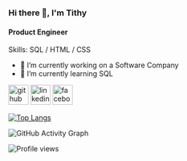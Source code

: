 ### Hi there 👋, I'm Tithy
#### Product Engineer

Skills: SQL / HTML / CSS 

- 🔭 I’m currently working on a Software Company 
- 🌱 I’m currently learning SQL 


[<img src='https://cdn.jsdelivr.net/npm/simple-icons@3.0.1/icons/github.svg' alt='github' height='40'>](https://github.com/RifatTithy)  [<img src='https://cdn.jsdelivr.net/npm/simple-icons@3.0.1/icons/linkedin.svg' alt='linkedin' height='40'>](https://www.linkedin.com/in/www.linkedin.com/in/rifat-sultana-tithy/)  [<img src='https://cdn.jsdelivr.net/npm/simple-icons@3.0.1/icons/facebook.svg' alt='facebook' height='40'>](https://www.facebook.com/https://www.facebook.com/rifatithy)  

[![Top Langs](https://github-readme-stats.vercel.app/api/top-langs/?username=RifatTithy)](https://github.com/anuraghazra/github-readme-stats)

![GitHub Activity Graph](https://activity-graph.herokuapp.com/graph?username=RifatTithy)  

![Profile views](https://gpvc.arturio.dev/RifatTithy)  
